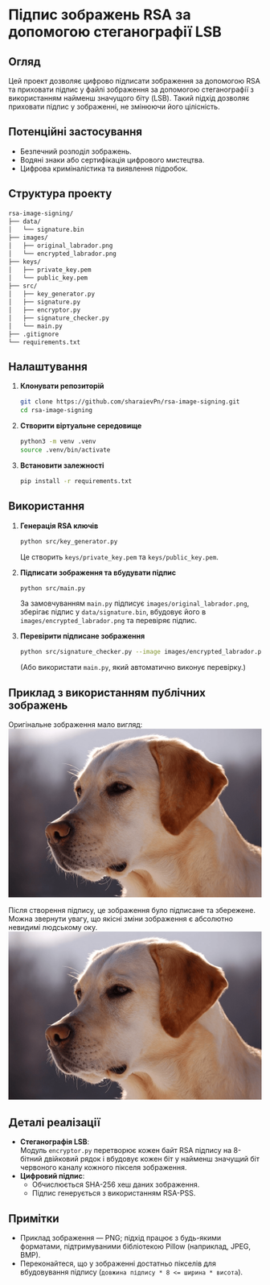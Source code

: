 # Підпис зображень RSA за допомогою стеганографії LSB

## Огляд
Цей проект дозволяє цифрово підписати зображення за допомогою RSA та приховати підпис у файлі зображення за допомогою стеганографії з використанням найменш значущого біту (LSB). Такий підхід дозволяє приховати підпис у зображенні, не змінюючи його цілісність.

## Потенційні застосування
- Безпечний розподіл зображень.
- Водяні знаки або сертифікація цифрового мистецтва.
- Цифрова криміналістика та виявлення підробок.

## Структура проекту
```
rsa-image-signing/
├── data/
│   └── signature.bin
├── images/
│   ├── original_labrador.png
│   └── encrypted_labrador.png
├── keys/
│   ├── private_key.pem
│   └── public_key.pem
├── src/
│   ├── key_generator.py
│   ├── signature.py
│   ├── encryptor.py
│   ├── signature_checker.py
│   └── main.py
├── .gitignore
└── requirements.txt
```

## Налаштування
1. **Клонувати репозиторій**  
   ```bash
   git clone https://github.com/sharaievPn/rsa-image-signing.git
   cd rsa-image-signing
   ```

2. **Створити віртуальне середовище**  
   ```bash
   python3 -m venv .venv
   source .venv/bin/activate
   ```

3. **Встановити залежності**  
   ```bash
   pip install -r requirements.txt
   ```

## Використання
1. **Генерація RSA ключів**  
   ```bash
   python src/key_generator.py
   ```
   Це створить `keys/private_key.pem` та `keys/public_key.pem`.

2. **Підписати зображення та вбудувати підпис**  
   ```bash
   python src/main.py
   ```
   За замовчуванням `main.py` підписує `images/original_labrador.png`, зберігає підпис у `data/signature.bin`, вбудовує його в `images/encrypted_labrador.png` та перевіряє підпис.

3. **Перевірити підписане зображення**  
   ```bash
   python src/signature_checker.py --image images/encrypted_labrador.png --public-key keys/public_key.pem
   ```
   (Або використати `main.py`, який автоматично виконує перевірку.)

## Приклад з використанням публічних зображень
Оригінальне зображення мало вигляд:
![Original Image](./images/original_labrador.png)

Після створення підпису, це зображення було підписане та збережене. Можна звернути увагу, що якісні зміни зображення є абсолютно невидимі людському оку.
![Signed Image](./images/encrypted_labrador.png)

## Деталі реалізації
- **Стеганографія LSB**:  
  Модуль `encryptor.py` перетворює кожен байт RSA підпису на 8-бітний двійковий рядок і вбудовує кожен біт у найменш значущий біт червоного каналу кожного пікселя зображення.
- **Цифровий підпис**:  
  - Обчислюється SHA-256 хеш даних зображення.  
  - Підпис генерується з використанням RSA-PSS.

## Примітки
- Приклад зображення — PNG; підхід працює з будь-якими форматами, підтримуваними бібліотекою Pillow (наприклад, JPEG, BMP).
- Переконайтеся, що у зображенні достатньо пікселів для вбудовування підпису (`довжина підпису * 8 <= ширина * висота`).
